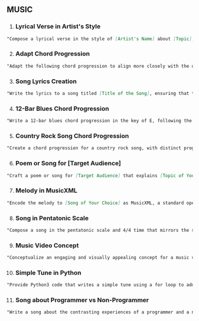 ## MUSIC

1.  ### Lyrical Verse in Artist's Style

```markdown
"Compose a lyrical verse in the style of [Artist's Name] about [Topic], capturing the unique tone, rhythm, and themes typically found in their work while conveying the intended message about [Topic]."
```

2.  ### Adapt Chord Progression

```markdown
"Adapt the following chord progression to align more closely with the distinctive style of [Composer or Genre]: [Chord Progression]. Explain how each modification enhances the chord progression's similarity to the specified composer or genre."
```

3.  ### Song Lyrics Creation

```markdown
"Write the lyrics to a song titled [Title of the Song], ensuring that the lyrics are engaging, meaningful, and effectively convey the theme or emotion suggested by the title."
```

4.  ### 12-Bar Blues Chord Progression

```markdown
"Write a 12-bar blues chord progression in the key of E, following the traditional blues format of I-I-I-I-IV-IV-I-I-V-IV-I-I."
```

5.  ### Country Rock Song Chord Progression

```markdown
"Create a chord progression for a country rock song, with distinct progressions for the verse, chorus, and bridge, capturing the characteristic sound and energy of country rock music."
```

6.  ### Poem or Song for [Target Audience]

```markdown
"Craft a poem or song for [Target Audience] that explains [Topic of Your Choice]. The song should have distinct characters and traits, with clear punctuation for clarity and rhythm. Ensure the song is engaging and long enough to cover the topic comprehensively."
```

7.  ### Melody in MusicXML

```markdown
"Encode the melody to [Song of Your Choice] as MusicXML, a standard open format for sharing digital sheet music, including note pitches, durations, and placements."
```

8.  ### Song in Pentatonic Scale

```markdown
"Compose a song in the pentatonic scale and 4/4 time that mirrors the style and emotion of [Artist and Song of Your Choice]."
```

9.  ### Music Video Concept

```markdown
"Conceptualize an engaging and visually appealing concept for a music video that aligns with the song's themes and mood, and appeals to the target audience. Consider elements like storyline, setting, visual effects, and choreography."
```

10. ### Simple Tune in Python

```markdown
"Provide Python3 code that writes a simple tune using a for loop to add each note to a MIDI file, using a suitable library like Mido or PyDub."
```

11. ### Song about Programmer vs Non-Programmer

```markdown
"Write a song about the contrasting experiences of a programmer and a non-programmer, capturing the unique challenges, joys, and perspectives of each in a way that is relatable and entertaining."
```

